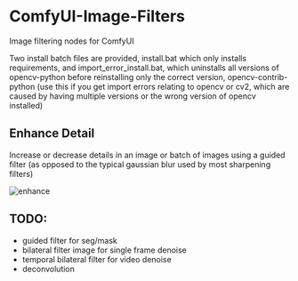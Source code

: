 # ComfyUI-Image-Filters

Image filtering nodes for ComfyUI

Two install batch files are provided, install.bat which only installs requirements, and import_error_install.bat, which uninstalls all versions of opencv-python before reinstalling only the correct version, opencv-contrib-python (use this if you get import errors relating to opencv or cv2, which are caused by having multiple versions or the wrong version of opencv installed)

## Enhance Detail

Increase or decrease details in an image or batch of images using a guided filter (as opposed to the typical gaussian blur used by most sharpening filters)

![enhance](https://github.com/spacepxl/ComfyUI-Image-Filters/blob/main/enhance_detail.png)

## TODO:
- guided filter for seg/mask
- bilateral filter image for single frame denoise
- temporal bilateral filter for video denoise
- deconvolution
